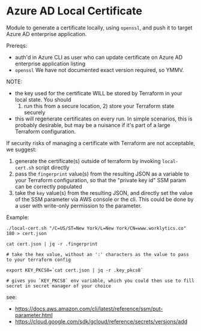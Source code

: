 # Azure AD Local Certificate

Module to generate a certificate locally, using `openssl`, and push it to target Azure AD enterprise
application.

Prereqs:
  - auth'd in Azure CLI as user who can update certificate on Azure AD enterprise application listing
  - `openssl` We have not documented exact version required, so YMMV.

NOTE:
  - the key used for the certificate WILL be stored by Terraform in your local state. You should
    1) run this from a secure location, 2) store your Terraform state securely
  - this will regenerate certificates on every run. In simple scenarios, this is probably desirable,
    but may be a nuisance if it's part of a large Terraform configuration.


If security risks of managing a certificate with Terraform are not acceptable, we suggest:
  1. generate the certificate(s) outside of terraform by invoking `local-cert.sh` script directly
  2. pass the `fingerprint` value(s) from the resulting JSON as a variable to your Terraform
     configuration, so that the "private key id" SSM param can be correctly populated
  3. take the `key` value(s) from the resulting JSON, and directly set the value of the SSM parameter
     via AWS console or the cli.  This could be done by a user with write-only permission to the
     parameter.


Example:
```shell
./local-cert.sh "/C=US/ST=New York/L=New York/CN=www.worklytics.co" 180 > cert.json

cat cert.json | jq -r .fingerprint

# take the hex value, without an ':' characters as the value to pass to your terraform config

export KEY_PKCS8=`cat cert.json | jq -r .key_pkcs8`

# gives you `KEY_PKCS8` env variable, which you could then use to fill secret in secret manager of your choice
```
see:
  - https://docs.aws.amazon.com/cli/latest/reference/ssm/put-parameter.html
  - https://cloud.google.com/sdk/gcloud/reference/secrets/versions/add

